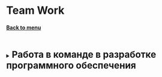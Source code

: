 <h1>Team Work</h1> 
<h4> 

[Back to menu](..%2FMenu.md)

</h4>


[//]: # (Работа в команде в разработке программного обеспечения)
<br>
<details>
    <summary>
        <b><big><big><big>
            Работа в команде в разработке программного обеспечения
        </big></big></big></b>
    </summary>

Уже давно установлена взаимосвязь между различными аспектами
качества командной работы и результативностью команды

Для описания вводится термин Teamwork quality (TWQ)

TWQ состоит из:
- Коммуникация  - Частота, формализация и открытость обмена информацией.
- Координация   - Общее понимание при работе над параллельными подзадачами
  и соглашение об общих структурах, графиках, бюджетах и результатах.
- Баланс членского вклада.
    - Способность полностью использовать опыт членов команды.
      Вклады должны отражать конкретные знания и опыт члена команды.
- Взаимная поддержка
    - Способность и готовность членов команды помогать и поддерживать
      друг друга в выполнении их задач.
- Усилие        - Способность и готовность членов команды распределять рабочую
  нагрузку и ставить задачи группы выше других обязательств.
- Сплоченность  - Мотивация членов команды поддерживать команду и признавать,
  что командные цели важнее индивидуальных.

</details>